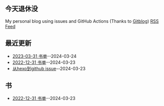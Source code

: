 ## 今天退休没
My personal blog using issues and GitHub Actions (Thanks to [Gitblog](https://yihong0618.github.io/gitblog/))
[RSS Feed](https://raw.githubusercontent.com/myccnn/tuix40/master/feed.xml)

## 最近更新
- [2023-03-31 书单](https://github.com/myccnn/tuix40/issues/4)--2024-03-24
- [2022-12-31 书单](https://github.com/myccnn/tuix40/issues/3)--2024-03-23
- [从hexo到github issue](https://github.com/myccnn/tuix40/issues/2)--2024-03-23
## 书
- [2022-12-31 书单](https://github.com/myccnn/tuix40/issues/3)--2024-03-23
